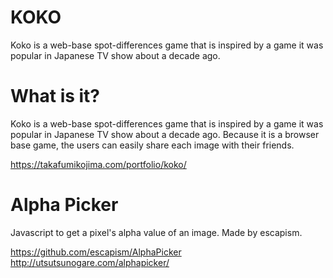 # KOKO
Koko is a web-base spot-differences game that is inspired by a game it was popular in Japanese TV show about a decade ago.

# What is it?

Koko is a web-base spot-differences game that is inspired by a game it was popular in Japanese TV show about a decade ago. Because it is a browser base game, the users can easily share each image with their friends.

https://takafumikojima.com/portfolio/koko/

# Alpha Picker
Javascript to get a pixel's alpha value of an image. Made by escapism.

https://github.com/escapism/AlphaPicker <br>
http://utsutsunogare.com/alphapicker/
